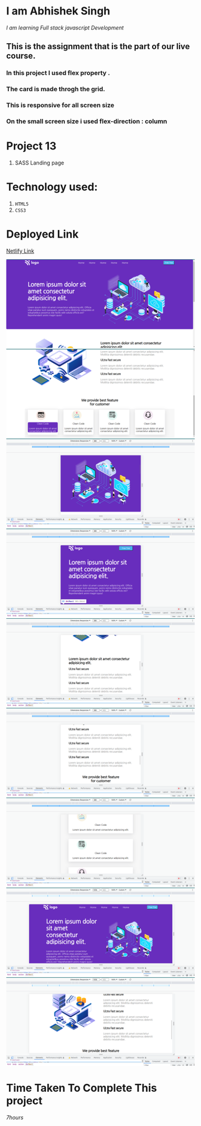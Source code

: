# I am Abhishek Singh
_I am learning Full stack javascript Development_

## This is the assignment that is the part of our live course.
### In this project  I used flex property .
###  The card is  made throgh the grid.
### This is responsive for all screen size

### On the small screen size i used flex-direction : column 





# Project 13
1. SASS Landing page 

# Technology used:
1. ```HTML5```
1. ```CSS3```

# Deployed Link
[Netlify Link](https://sass-landing-pages.netlify.app/)

![DEVELOPER](img/h.png)
![DEVELOPER](img/h2.png)
![DEVELOPER](img/h3.png)
![DEVELOPER](img/h4.png)
![DEVELOPER](img/h5.png)
![DEVELOPER](img/h6.png)
![DEVELOPER](img/h7.png)
![DEVELOPER](img/h8.png)
![DEVELOPER](img/h9.png)


# Time Taken To Complete This project

_7hours_ 